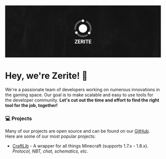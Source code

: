 ![Banner](../assets/branding/banner.png)

# Hey, we're Zerite! 👋

We're a passionate team of developers working on numerous innovations in the gaming space.
Our goal is to make scalable and easy to use tools for the developer community.
**Let's cut out the time and effort to find the right tool for the job, together!**

### 💻 Projects

Many of our projects are open source and can be found on our [GitHub](https://github.com/Zerite).
Here are some of our most popular projects:

* [CraftLib](https://github.com/Zerite/CraftLib) - A wrapper for all things Minecraft (supports 1.7.x - 1.8.x). *Protocol, NBT, chat, schematics, etc.*